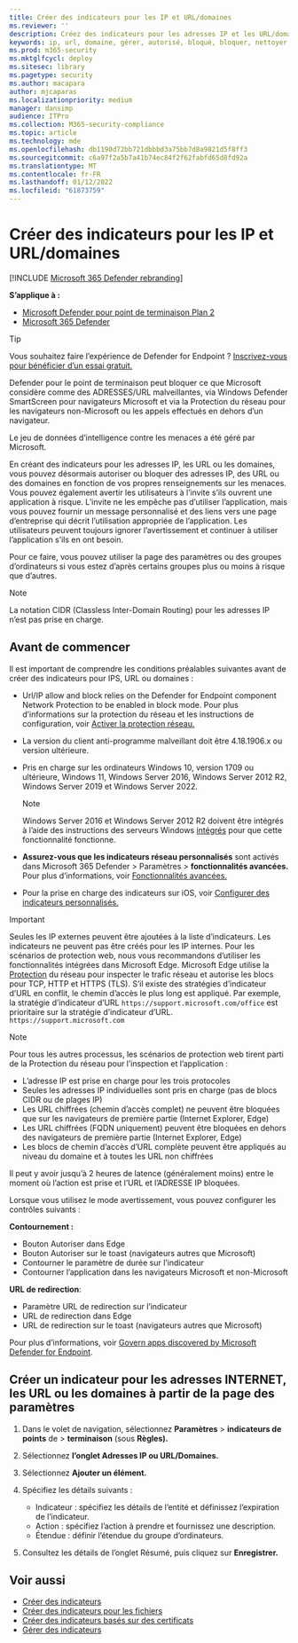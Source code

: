 ```yaml
---
title: Créer des indicateurs pour les IP et URL/domaines
ms.reviewer: ''
description: Créez des indicateurs pour les adresses IP et les URL/domaines qui définissent la détection, la prévention et l’exclusion des entités.
keywords: ip, url, domaine, gérer, autorisé, bloqué, bloquer, nettoyer, malveillant, hachage de fichier, adresse IP, url, domaine
ms.prod: m365-security
ms.mktglfcycl: deploy
ms.sitesec: library
ms.pagetype: security
ms.author: macapara
author: mjcaparas
ms.localizationpriority: medium
manager: dansimp
audience: ITPro
ms.collection: M365-security-compliance
ms.topic: article
ms.technology: mde
ms.openlocfilehash: db1190d72bb721dbbbd3a75bb7d8a9821d5f8ff3
ms.sourcegitcommit: c6a97f2a5b7a41b74ec84f2f62fabfd65d8fd92a
ms.translationtype: MT
ms.contentlocale: fr-FR
ms.lasthandoff: 01/12/2022
ms.locfileid: "61873759"
---
```

# <a name="create-indicators-for-ips-and-urlsdomains"></a>Créer des indicateurs pour les IP et URL/domaines

[!INCLUDE [Microsoft 365 Defender rebranding](../../includes/microsoft-defender.md)]

**S’applique à :**
- [Microsoft Defender pour point de terminaison Plan 2](https://go.microsoft.com/fwlink/p/?linkid=2154037)
- [Microsoft 365 Defender](https://go.microsoft.com/fwlink/?linkid=2118804)

> [!TIP]
> Vous souhaitez faire l’expérience de Defender for Endpoint ? [Inscrivez-vous pour bénéficier d’un essai gratuit.](https://www.microsoft.com/WindowsForBusiness/windows-atp?ocid=docs-wdatp-automationexclusionlist-abovefoldlink)

Defender pour le point de terminaison peut bloquer ce que Microsoft considère comme des ADRESSES/URL malveillantes, via Windows Defender SmartScreen pour navigateurs Microsoft et via la Protection du réseau pour les navigateurs non-Microsoft ou les appels effectués en dehors d’un navigateur.

Le jeu de données d’intelligence contre les menaces a été géré par Microsoft.

En créant des indicateurs pour les adresses IP, les URL ou les domaines, vous pouvez désormais autoriser ou bloquer des adresses IP, des URL ou des domaines en fonction de vos propres renseignements sur les menaces. Vous pouvez également avertir les utilisateurs à l’invite s’ils ouvrent une application à risque. L’invite ne les empêche pas d’utiliser l’application, mais vous pouvez fournir un message personnalisé et des liens vers une page d’entreprise qui décrit l’utilisation appropriée de l’application. Les utilisateurs peuvent toujours ignorer l’avertissement et continuer à utiliser l’application s’ils en ont besoin.


Pour ce faire, vous pouvez utiliser la page des paramètres ou des groupes d’ordinateurs si vous estez d’après certains groupes plus ou moins à risque que d’autres.

> [!NOTE]
> La notation CIDR (Classless Inter-Domain Routing) pour les adresses IP n’est pas prise en charge.

## <a name="before-you-begin"></a>Avant de commencer
Il est important de comprendre les conditions préalables suivantes avant de créer des indicateurs pour IPS, URL ou domaines :

- Url/IP allow and block relies on the Defender for Endpoint component Network Protection to be enabled in block mode. Pour plus d’informations sur la protection du réseau et les instructions de configuration, voir [Activer la protection réseau.](enable-network-protection.md)
- La version du client anti-programme malveillant doit être 4.18.1906.x ou version ultérieure. 
- Pris en charge sur les ordinateurs Windows 10, version 1709 ou ultérieure, Windows 11, Windows Server 2016, Windows Server 2012 R2, Windows Server 2019 et Windows Server 2022.
   
    >[!NOTE]
    >Windows Server 2016 et Windows Server 2012 R2 doivent être intégrés à l’aide des instructions des serveurs Windows [intégrés](configure-server-endpoints.md#windows-server-2012-r2-and-windows-server-2016) pour que cette fonctionnalité fonctionne. 

- **Assurez-vous que les indicateurs réseau personnalisés** sont activés dans Microsoft 365 Defender > Paramètres > **fonctionnalités avancées.** Pour plus d’informations, voir [Fonctionnalités avancées.](advanced-features.md)
- Pour la prise en charge des indicateurs sur iOS, voir [Configurer des indicateurs personnalisés.](/microsoft-365/security/defender-endpoint/ios-configure-features#configure-custom-indicators)

> [!IMPORTANT]
> Seules les IP externes peuvent être ajoutées à la liste d’indicateurs. Les indicateurs ne peuvent pas être créés pour les IP internes.
> Pour les scénarios de protection web, nous vous recommandons d’utiliser les fonctionnalités intégrées dans Microsoft Edge. Microsoft Edge utilise la [Protection](network-protection.md) du réseau pour inspecter le trafic réseau et autorise les blocs pour TCP, HTTP et HTTPS (TLS).
> S’il existe des stratégies d’indicateur d’URL en conflit, le chemin d’accès le plus long est appliqué. Par exemple, la stratégie d’indicateur d’URL `https://support.microsoft.com/office` est prioritaire sur la stratégie d’indicateur d’URL. `https://support.microsoft.com`

> [!NOTE]
> Pour tous les autres processus, les scénarios de protection web tirent parti de la Protection du réseau pour l’inspection et l’application :
>
> - L’adresse IP est prise en charge pour les trois protocoles
> - Seules les adresses IP individuelles sont pris en charge (pas de blocs CIDR ou de plages IP)
> - Les URL chiffrées (chemin d’accès complet) ne peuvent être bloquées que sur les navigateurs de première partie (Internet Explorer, Edge)
> - Les URL chiffrées (FQDN uniquement) peuvent être bloquées en dehors des navigateurs de première partie (Internet Explorer, Edge)
> - Les blocs de chemin d’accès d’URL complète peuvent être appliqués au niveau du domaine et à toutes les URL non chiffrées
>
> Il peut y avoir jusqu’à 2 heures de latence (généralement moins) entre le moment où l’action est prise et l’URL et l’ADRESSE IP bloquées.

Lorsque vous utilisez le mode avertissement, vous pouvez configurer les contrôles suivants :

**Contournement :**

- Bouton Autoriser dans Edge
- Bouton Autoriser sur le toast (navigateurs autres que Microsoft)
- Contourner le paramètre de durée sur l’indicateur
- Contourner l’application dans les navigateurs Microsoft et non-Microsoft

**URL de redirection**:

- Paramètre URL de redirection sur l’indicateur
- URL de redirection dans Edge
- URL de redirection sur le toast (navigateurs autres que Microsoft)

Pour plus d’informations, voir [Govern apps discovered by Microsoft Defender for Endpoint](/cloud-app-security/mde-govern).

## <a name="create-an-indicator-for-ips-urls-or-domains-from-the-settings-page"></a>Créer un indicateur pour les adresses INTERNET, les URL ou les domaines à partir de la page des paramètres

1. Dans le volet de navigation, sélectionnez **Paramètres** \> **indicateurs de points** de \> **terminaison** (sous **Règles).**

2. Sélectionnez **l’onglet Adresses IP ou URL/Domaines.**

3. Sélectionnez **Ajouter un élément.**

4. Spécifiez les détails suivants :
   - Indicateur : spécifiez les détails de l’entité et définissez l’expiration de l’indicateur.
   - Action : spécifiez l’action à prendre et fournissez une description.
   - Étendue : définir l’étendue du groupe d’ordinateurs.

5. Consultez les détails de l’onglet Résumé, puis cliquez sur **Enregistrer.**

## <a name="related-topics"></a>Voir aussi

- [Créer des indicateurs](manage-indicators.md)
- [Créer des indicateurs pour les fichiers](indicator-file.md)
- [Créer des indicateurs basés sur des certificats](indicator-certificates.md)
- [Gérer des indicateurs](indicator-manage.md)
